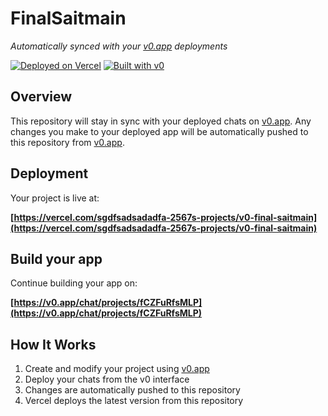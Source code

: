 # FinalSaitmain

*Automatically synced with your [v0.app](https://v0.app) deployments*

[![Deployed on Vercel](https://img.shields.io/badge/Deployed%20on-Vercel-black?style=for-the-badge&logo=vercel)](https://vercel.com/sgdfsadsadadfa-2567s-projects/v0-final-saitmain)
[![Built with v0](https://img.shields.io/badge/Built%20with-v0.app-black?style=for-the-badge)](https://v0.app/chat/projects/fCZFuRfsMLP)

## Overview

This repository will stay in sync with your deployed chats on [v0.app](https://v0.app).
Any changes you make to your deployed app will be automatically pushed to this repository from [v0.app](https://v0.app).

## Deployment

Your project is live at:

**[https://vercel.com/sgdfsadsadadfa-2567s-projects/v0-final-saitmain](https://vercel.com/sgdfsadsadadfa-2567s-projects/v0-final-saitmain)**

## Build your app

Continue building your app on:

**[https://v0.app/chat/projects/fCZFuRfsMLP](https://v0.app/chat/projects/fCZFuRfsMLP)**

## How It Works

1. Create and modify your project using [v0.app](https://v0.app)
2. Deploy your chats from the v0 interface
3. Changes are automatically pushed to this repository
4. Vercel deploys the latest version from this repository